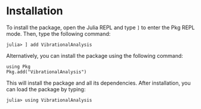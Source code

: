 # Installation

To install the package, open the Julia REPL and type `]` to enter the Pkg REPL mode. Then, type the following command:

```julia-repl
julia> ] add VibrationalAnalysis
```

Alternatively, you can install the package using the following command:

```
using Pkg
Pkg.add("VibrationalAnalysis")
```

This will install the package and all its dependencies. After installation, you can load the package by typing:

```julia-repl
julia> using VibrationalAnalysis
```